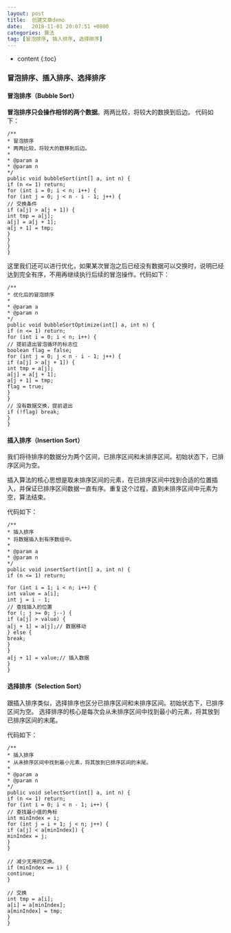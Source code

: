 ```yaml
---
layout: post
title:  创建文章demo
date:   2018-11-01 20:07:51 +0800
categories: 算法
tag: [冒泡排序, 插入排序, 选择排序]
---
```


* content
{:toc}



### 冒泡排序、插入排序、选择排序


#### 冒泡排序（Bubble Sort）
**冒泡排序只会操作相邻的两个数据**。两两比较，将较大的数换到后边。
代码如下：
```
/**
* 冒泡排序
* 两两比较，将较大的数移到后边。
*
* @param a
* @param n
*/
public void bubbleSort(int[] a, int n) {
if (n <= 1) return;
for (int i = 0; i < n; i++) {
for (int j = 0; j < n - i - 1; j++) {
// 交换条件
if (a[j] > a[j + 1]) {
int tmp = a[j];
a[j] = a[j + 1];
a[j + 1] = tmp;
}
}
}
}
```

这里我们还可以进行优化，如果某次冒泡之后已经没有数据可以交换时，说明已经达到完全有序，不用再继续执行后续的冒泡操作。代码如下：
```
/**
* 优化后的冒泡排序
*
* @param a
* @param n
*/
public void bubbleSortOptimize(int[] a, int n) {
if (n <= 1) return;
for (int i = 0; i < n; i++) {
// 提前退出冒泡循环的标志位
boolean flag = false;
for (int j = 0; j < n - i - 1; j++) {
if (a[j] > a[j + 1]) {
int tmp = a[j];
a[j] = a[j + 1];
a[j + 1] = tmp;
flag = true;
}
}
// 没有数据交换，提前退出
if (!flag) break;
}
}
```

#### 插入排序（Insertion Sort）
我们将待排序的数据分为两个区间，已排序区间和未排序区间。初始状态下，已排序区间为空。

插入算法的核心思想是取未排序区间的元素，在已排序区间中找到合适的位置插入，并保证已排序区间数据一直有序。重复这个过程，直到未排序区间中元素为空，算法结束。

代码如下：
```
/**
* 插入排序
* 将数据插入到有序数组中。
*
* @param a
* @param n
*/
public void insertSort(int[] a, int n) {
if (n <= 1) return;

for (int i = 1; i < n; i++) {
int value = a[i];
int j = i - 1;
// 查找插入的位置
for (; j >= 0; j--) {
if (a[j] > value) {
a[j + 1] = a[j];// 数据移动
} else {
break;
}
}
a[j + 1] = value;// 插入数据
}
}
```

#### 选择排序（Selection Sort）
跟插入排序类似，选择排序也区分已排序区间和未排序区间。初始状态下，已排序区间为空。
选择排序的核心是每次会从未排序区间中找到最小的元素，将其放到已排序区间的末尾。

代码如下：
```
/**
* 插入排序
* 从未排序区间中找到最小元素，将其放到已排序区间的末尾。
*
* @param a
* @param n
*/
public void selectSort(int[] a, int n) {
if (n <= 1) return;
for (int i = 0; i < n - 1; i++) {
// 查找最小值的角标
int minIndex = i;
for (int j = i + 1; j < n; j++) {
if (a[j] < a[minIndex]) {
minIndex = j;
}
}

// 减少无用的交换。
if (minIndex == i) {
continue;
}

// 交换
int tmp = a[i];
a[i] = a[minIndex];
a[minIndex] = tmp;
}
}
```

